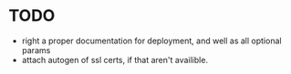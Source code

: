 # TODO

*  right a proper documentation for deployment, and well as all optional params
*  attach autogen of ssl certs, if that aren't availible. 


